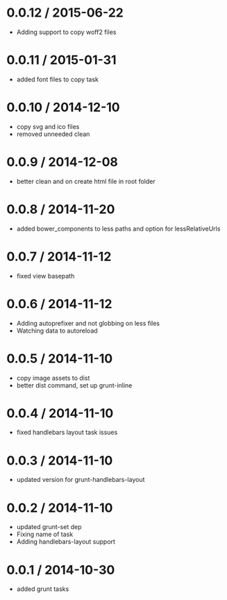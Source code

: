 
0.0.12 / 2015-06-22
==================

  * Adding support to copy woff2 files


0.0.11 / 2015-01-31
==================

  * added font files to copy task


0.0.10 / 2014-12-10 
==================

  * copy svg and ico files
  * removed unneeded clean

0.0.9 / 2014-12-08 
==================

  * better clean and on create html file in root folder

0.0.8 / 2014-11-20 
==================

  * added bower_components to less paths and option for lessRelativeUrls

0.0.7 / 2014-11-12 
==================

  * fixed view basepath

0.0.6 / 2014-11-12 
==================

  * Adding autoprefixer and not globbing on less files
  * Watching data to autoreload

0.0.5 / 2014-11-10 
==================

  * copy image assets to dist
  * better dist command, set up grunt-inline

0.0.4 / 2014-11-10 
==================

  * fixed handlebars layout task issues

0.0.3 / 2014-11-10 
==================

  * updated version for grunt-handlebars-layout

0.0.2 / 2014-11-10 
==================

  * updated grunt-set dep
  * Fixing name of task
  * Adding handlebars-layout support

0.0.1 / 2014-10-30 
==================

  * added grunt tasks
